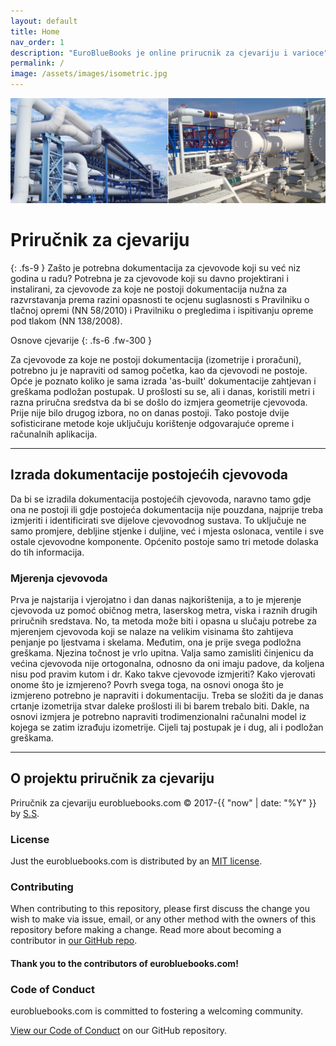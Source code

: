 ```yaml
---
layout: default
title: Home
nav_order: 1
description: "EuroBlueBooks je online prirucnik za cjevariju i varioce"
permalink: /
image: /assets/images/isometric.jpg
---
```


![Cjevarija varenje](/upload/pipeline.webp)

# Priručnik za cjevariju
{: .fs-9 }
Zašto je potrebna dokumentacija za cjevovode koji su već niz godina u radu? Potrebna je za cjevovode koji su davno projektirani i instalirani, za cjevovode za koje ne postoji dokumentacija nužna za razvrstavanja prema razini opasnosti te ocjenu suglasnosti s Pravilniku o tlačnoj opremi (NN 58/2010) i Pravilniku o pregledima i ispitivanju opreme pod tlakom (NN 138/2008).

Osnove cjevarije
{: .fs-6 .fw-300 }

Za cjevovode za koje ne postoji dokumentacija (izometrije i proračuni), potrebno ju je napraviti od samog početka, kao da cjevovodi ne postoje. Opće je poznato koliko je sama izrada 'as-built' dokumentacije zahtjevan i greškama podložan postupak. U prošlosti su se, ali i danas, koristili metri i razna priručna sredstva da bi se došlo do izmjera geometrije cjevovoda. Prije nije bilo drugog izbora, no on danas postoji. Tako postoje dvije sofisticirane metode koje uključuju korištenje odgovarajuće opreme i računalnih aplikacija.

---

## Izrada dokumentacije postojećih cjevovoda
Da bi se izradila dokumentacija postojećih cjevovoda, naravno tamo gdje ona ne postoji ili gdje postojeća dokumentacija nije pouzdana, najprije treba izmjeriti i identificirati sve dijelove cjevovodnog sustava. To uključuje ne samo promjere, debljine stjenke i duljine, već i mjesta oslonaca, ventile i sve ostale cjevovodne komponente. Općenito postoje samo tri metode dolaska do tih informacija.

### Mjerenja cjevovoda
Prva je najstarija i vjerojatno i dan danas najkorištenija, a to je mjerenje cjevovoda uz pomoć običnog metra, laserskog metra, viska i raznih drugih priručnih sredstava. No, ta metoda može biti i opasna u slučaju potrebe za mjerenjem cjevovoda koji se nalaze na velikim visinama što zahtijeva penjanje po ljestvama i skelama. Međutim, ona je prije svega podložna greškama. Njezina točnost je vrlo upitna. Valja samo zamisliti činjenicu da većina cjevovoda nije ortogonalna, odnosno da oni imaju padove, da koljena nisu pod pravim kutom i dr. Kako takve cjevovode izmjeriti? Kako vjerovati onome što je izmjereno? Povrh svega toga, na osnovi onoga što je izmjereno potrebno je napraviti i dokumentaciju. Treba se složiti da je danas crtanje izometrija stvar daleke prošlosti ili bi barem trebalo biti. Dakle, na osnovi izmjera je potrebno napraviti trodimenzionalni računalni model iz kojega se zatim izrađuju izometrije. Cijeli taj postupak je i dug, ali i podložan greškama.

---

## O projektu priručnik za cjevariju

Priručnik za cjevariju eurobluebooks.com &copy; 2017-{{ "now" | date: "%Y" }} by [S.S](#).

### License

Just the eurobluebooks.com is distributed by an [MIT license](https://github.com/pmarsceill/just-the-docs/tree/master/LICENSE.txt).

### Contributing

When contributing to this repository, please first discuss the change you wish to make via issue,
email, or any other method with the owners of this repository before making a change. Read more about becoming a contributor in [our GitHub repo](https://github.com/).

#### Thank you to the contributors of eurobluebooks.com!

### Code of Conduct

eurobluebooks.com is committed to fostering a welcoming community.

[View our Code of Conduct](https://eurobluebooks.com) on our GitHub repository.
